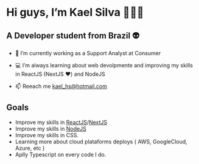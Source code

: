 <h1> Hi guys, I’m Kael Silva 👨🏾‍💻</h2>

<h2> A Developer student from Brazil 👽 </h2>



- 💾 I’m currently working as a Support Analyst at Consumer

- 💻 I’m always learning about web devolpmente and improving my skills in ReactJS (NextJS ❤) and NodeJS

- 📫 Reeach me kael_hs@hotmail.com


<h2> Goals </h2>

- Improve my skills in <a href="https://pt-br.reactjs.org/">ReactJS<a/>/<a href="https://nextjs.org/">NextJS</a>
- Improve my skills in <a href="https://nodejs.org/en/">NodeJS<a/>
- Improve my skills in CSS.
- Learning more about cloud plataforms deploys ( AWS, GoogleCloud, Azure, etc )
- Aplly Typescript on every code I do.

